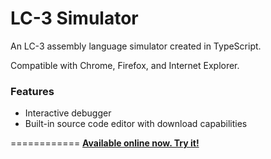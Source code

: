 LC-3 Simulator
============

An LC-3 assembly language simulator created in TypeScript.

Compatible with Chrome, Firefox, and Internet Explorer.

### Features ###
- Interactive debugger
- Built-in source code editor with download capabilities

============
[**Available online now. Try it!**](http://spacetech.github.io/LC3Simulator/)
